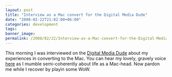 ```yaml
---
layout: post
title: "Interview as a Mac convert for the Digital Media Dude"
date: "2008-02-22T21:02:00+06:00"
categories: development 
tags: 
banner_image: 
permalink: /2008/02/22/Interview-as-a-Mac-convert-for-the-Digital-Media-Dude
---
```


This morning I was interviewed on the <a href="http://www.thedigitalmediadude.com/">Digital Media Dude</a> about my experiences in converting to the Mac. You can hear my lovely, gravely voice <a href="http://www.thedigitalmediadude.com/2008/02/22/confession-2-raymond-camden-web-developer-turned-born-again-mac-user/">here</a> as I mumble semi-coherently about life as a Mac-head. Now pardon me while I recover by playin some WoW.